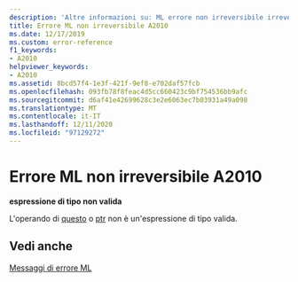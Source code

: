 ```yaml
---
description: 'Altre informazioni su: ML errore non irreversibile irreversibile A2010'
title: Errore ML non irreversibile A2010
ms.date: 12/17/2019
ms.custom: error-reference
f1_keywords:
- A2010
helpviewer_keywords:
- A2010
ms.assetid: 8bcd57f4-1e3f-421f-9ef8-e702daf57fcb
ms.openlocfilehash: 093fb78f8feac4d5cc660423c9bf754536bb9afc
ms.sourcegitcommit: d6af41e42699628c3e2e6063ec7b03931a49a098
ms.translationtype: MT
ms.contentlocale: it-IT
ms.lasthandoff: 12/11/2020
ms.locfileid: "97129272"
---
```

# <a name="ml-nonfatal-error-a2010"></a>Errore ML non irreversibile A2010

**espressione di tipo non valida**

L'operando di [questo](operator-this.md) o [ptr](operator-ptr.md) non è un'espressione di tipo valida.

## <a name="see-also"></a>Vedi anche

[Messaggi di errore ML](ml-error-messages.md)
